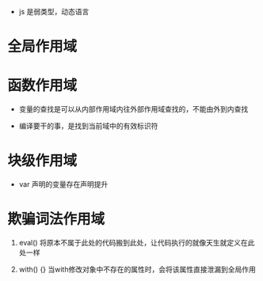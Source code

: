 - js 是弱类型，动态语言

# 全局作用域

# 函数作用域



- 变量的查找是可以从内部作用域内往外部作用域查找的，不能由外到内查找

- 编译要干的事，是找到当前域中的有效标识符

# 块级作用域
- var 声明的变量存在声明提升


# 欺骗词法作用域
1. eval() 将原本不属于此处的代码搬到此处，让代码执行的就像天生就定义在此处一样

2. with() {}  当with修改对象中不存在的属性时，会将该属性直接泄漏到全局作用

